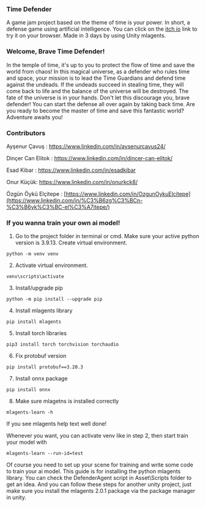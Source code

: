 ### Time Defender
A game jam project based on the theme of time is your power. In short, a defense game using artificial intelligence. You can click on the [itch io](https://xox-games.itch.io/time-defender) link to try it on your browser.  Made in 3 days by using Unity mlagents.  
### Welcome, Brave Time Defender!
 In the temple of time, it's up to you to protect the flow of time and save the world from chaos! In this magical universe, as a defender who rules time and space, your mission is to lead the Time Guardians and defend time against the undeads.
 If the undeads succeed in stealing time, they will come back to life and the balance of the universe will be destroyed. The fate of the universe is in your hands. Don't let this discourage you, brave defender! You can start the defense all over again by taking back time.
 Are you ready to become the master of time and save this fantastic world? Adventure awaits you!

### Contributors

Ayşenur Çavuş : https://www.linkedin.com/in/aysenurcavus24/

Dinçer Can Elitok : https://www.linkedin.com/in/dincer-can-elitok/

Esad Kibar : https://www.linkedin.com/in/esadkibar

Onur Küçük: https://www.linkedin.com/in/onurkck8/

Özgün Öykü Elçitepe : [https://www.linkedin.com/in/OzgunOykuElcitepe](https://www.linkedin.com/in/%C3%B6zg%C3%BCn-%C3%B6yk%C3%BC-el%C3%A7itepe/)
 ### If you wanna train your own ai model!

1. Go to the project folder in terminal or cmd. Make sure your active python version is 3.9.13. Create virtual environment.
```
python -m venv venv
```
2. Activate virtual environment.
```
venv\scripts\activate
```
3. Install/upgrade pip
```
python -m pip install --upgrade pip
```
4. Install mlagents library
```
pip install mlagents
```
5. Install torch libraries
```
pip3 install torch torchvision torchaudio
```
6. Fix protobuf version
```
pip install protobuf==3.20.3
```
7. Install onnx package
```
pip install onnx
```
8. Make sure mlagetns is installed correctly
 ```
mlagents-learn -h
```

If you see mlagents help text well done!

Whenever you want, you can activate venv like in step 2, then start train your model with
 ```
mlagents-learn --run-id=test
```

Of course you need to set up your scene for training and write some code to train your ai model.
This guide is for installing the python mlagents library. You can check the DefenderAgent script in Asset\Scripts folder to get an idea.
And you can follow these steps for another unity project, just make sure you install the mlagents 2.0.1 package via the package manager in unity.
